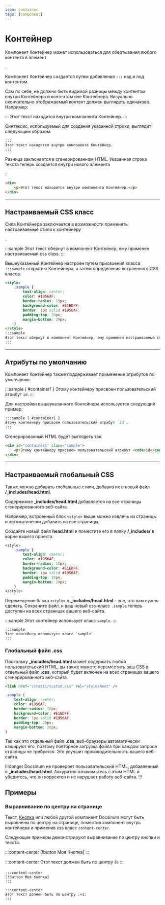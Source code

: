 ```yaml
---
icon: container
tags: [component]
---
```

# Контейнер

Компонент Контейнер может использоваться для обертывания любого контента в элемент <div>.

Компонент Контейнер создается путем добавления `:::` над и под контентом.

Сам по себе, не должно быть видимой разницы между контентом внутри Контейнера и контентом вне Контейнера. Визуально окончательно отображаемый контент должен выглядеть одинаково. Например:

:::
Этот текст находится внутри компонента Контейнер.
:::

Синтаксис, используемый для создания указанной строки, выглядит следующим образом:

```md
:::
Этот текст находится внутри компонента Контейнер.
:::
```

Разница заключается в сгенерированном HTML. Указанная строка текста теперь создается внутри нового элемента <div>:

```html
<div>
    <p>Этот текст находится внутри компонента Контейнер.</p>
</div>
```

---

## Настраиваемый CSS класс

Сила Контейнера заключается в возможности применять настраиваемые стили к контейнеру <div>.

<style>
    .sample {
        text-align: center;
        color: #1956AF;
        border-radius: 10px;
        background-color: #E1EDFF;
        border: 1px solid #1956AF;
        padding-top: 20px;
        margin-bottom: 20px;
    }
</style>
:::sample
Этот текст обернут в компонент Контейнер, ему применен настраиваемый css class.
:::

Вышеуказанный Контейнер настроен путем присвоения класса `:::sample` открытию Контейнера, а затем определения встроенного CSS класса.

```md
<style>
    .sample {
        text-align: center;
        color: #1956AF;
        border-radius: 10px;
        background-color: #E1EDFF;
        border: 1px solid #1956AF;
        padding-top: 20px;
        margin-bottom: 20px;
    }
</style>
:::sample
Этот текст обернут в компонент Контейнер, ему применен настраиваемый css `class`.
:::
```

---

## Атрибуты по умолчанию

Компонент Контейнер также поддерживает применение атрибутов по умолчанию.

:::sample { #container1 }
Этому контейнеру присвоен пользовательский атрибут `id`.
:::

Для настройки вышеуказанного Контейнера используется следующий пример:

```md
:::sample { #container1 }
Этому контейнеру присвоен пользовательский атрибут `id`.
:::
```

Сгенерированный HTML будет выглядеть так:

```html
<div id="container1" class="sample">
    <p>Этому контейнеру присвоен пользовательский атрибут <code>id</code>.</p>
</div>
```

---

## Настраиваемый глобальный CSS

Также можно добавить глобальные стили, добавив их в новый файл **/_includes/head.html**.

Содержимое **_includes/head.html** добавляется на все страницы сгенерированного веб-сайта.

Например, встроенный блок `<style>` выше можно извлечь из страницы и автоматически добавить на все страницы.

Создайте новый файл **head.html** и поместите его в папку **/_includes/** в корне вашего проекта.

```css _includes/head.html
<style>
    .sample {
        text-align: center;
        color: #1956AF;
        border-radius: 10px;
        background-color: #E1EDFF;
        border: 1px solid #1956AF;
        padding-top: 20px;
        margin-bottom: 20px;
    }
</style>
```

Перемещение блока `<style>` в **_includes/head.html** - все, что вам нужно сделать. Сохраните файл, и ваш новый css-класс `.sample` теперь доступен на всех страницах вашего веб-сайта.

:::sample
Этот контейнер использует класс `sample`.
:::

```
:::sample
Этот контейнер использует класс `sample`.
:::
```

### Глобальный файл .css

Поскольку **_includes/head.html** может содержать любой пользовательский HTML, вы также можете переместить ваш CSS в отдельный файл **.css**, который будет включен на всех страницах вашего сгенерированного веб-сайта.

```html /_includes/head.html
<link href="/static/custom.css" rel="stylesheet" />
```

```css /static/custom.css
.sample {
    text-align: center;
    color: #1956AF;
    border-radius: 10px;
    background-color: #E1EDFF;
    border: 1px solid #1956AF;
    padding-top: 20px;
    margin-bottom: 20px;
}
```

Так как это отдельный файл **.css**, веб-браузеры автоматически кэшируют его, поэтому повторное загрузка файла при каждом запросе страницы не требуется. Это улучшит производительность вашего веб-сайта.

!!!danger
Docsinum не проверяет пользовательский HTML, добавленный в **_includes/head.html**. Аккуратно ознакомьтесь с этим HTML и убедитесь, что он корректен и не нарушает работу веб-сайта.
!!!

## Примеры

### Выравнивание по центру на странице

Текст, [Кнопка](button.md) или любой другой компонент Docsinum могут быть выровнены по центру на странице, поместив компонент внутрь контейнера и применив css класс `content-center`.

Следующие примеры демонстрируют выравнивание по центру кнопки и текста:

:::content-center
[!button Моя Кнопка]
:::

:::content-center
Этот текст должен быть по центру :+1:
:::

```
:::content-center
[!button Моя Кнопка]
:::

:::content-center
Этот текст должен быть по центру :+1:
:::
```